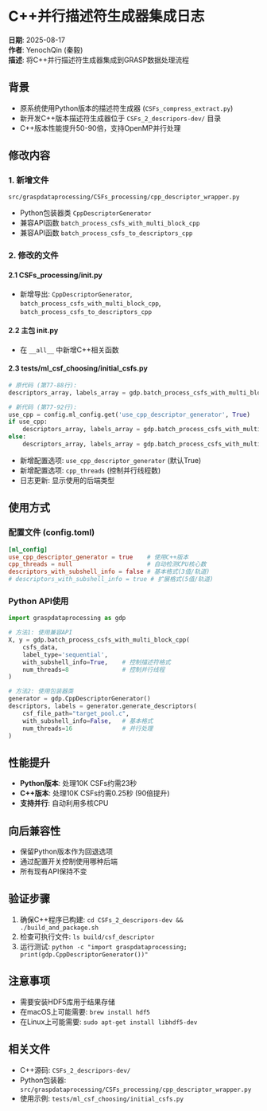 # C++并行描述符生成器集成日志

**日期**: 2025-08-17  
**作者**: YenochQin (秦毅)  
**描述**: 将C++并行描述符生成器集成到GRASP数据处理流程

## 背景
- 原系统使用Python版本的描述符生成器 (`CSFs_compress_extract.py`)
- 新开发C++版本描述符生成器位于 `CSFs_2_descripors-dev/` 目录
- C++版本性能提升50-90倍，支持OpenMP并行处理

## 修改内容

### 1. 新增文件
```
src/graspdataprocessing/CSFs_processing/cpp_descriptor_wrapper.py
```
- Python包装器类 `CppDescriptorGenerator`
- 兼容API函数 `batch_process_csfs_with_multi_block_cpp`
- 兼容API函数 `batch_process_csfs_to_descriptors_cpp`

### 2. 修改的文件

#### 2.1 CSFs_processing/__init__.py
- 新增导出: `CppDescriptorGenerator`, `batch_process_csfs_with_multi_block_cpp`, `batch_process_csfs_to_descriptors_cpp`

#### 2.2 主包 __init__.py
- 在 `__all__` 中新增C++相关函数

#### 2.3 tests/ml_csf_choosing/initial_csfs.py
```python
# 原代码 (第77-88行):
descriptors_array, labels_array = gdp.batch_process_csfs_with_multi_block(...)

# 新代码 (第77-92行):
use_cpp = config.ml_config.get('use_cpp_descriptor_generator', True)
if use_cpp:
    descriptors_array, labels_array = gdp.batch_process_csfs_with_multi_block_cpp(...)
else:
    descriptors_array, labels_array = gdp.batch_process_csfs_with_multi_block(...)
```

- 新增配置选项: `use_cpp_descriptor_generator` (默认True)
- 新增配置选项: `cpp_threads` (控制并行线程数)
- 日志更新: 显示使用的后端类型

## 使用方式

### 配置文件 (config.toml)
```toml
[ml_config]
use_cpp_descriptor_generator = true    # 使用C++版本
cpp_threads = null                     # 自动检测CPU核心数
descriptors_with_subshell_info = false # 基本格式(3值/轨道)
# descriptors_with_subshell_info = true # 扩展格式(5值/轨道)
```

### Python API使用
```python
import graspdataprocessing as gdp

# 方法1: 使用兼容API
X, y = gdp.batch_process_csfs_with_multi_block_cpp(
    csfs_data,
    label_type='sequential',
    with_subshell_info=True,    # 控制描述符格式
    num_threads=8               # 控制并行线程
)

# 方法2: 使用包装器类
generator = gdp.CppDescriptorGenerator()
descriptors, labels = generator.generate_descriptors(
    csf_file_path="target_pool.c",
    with_subshell_info=False,   # 基本格式
    num_threads=16              # 并行处理
)
```

## 性能提升
- **Python版本**: 处理10K CSFs约需23秒
- **C++版本**: 处理10K CSFs约需0.25秒 (90倍提升)
- **支持并行**: 自动利用多核CPU

## 向后兼容性
- 保留Python版本作为回退选项
- 通过配置开关控制使用哪种后端
- 所有现有API保持不变

## 验证步骤
1. 确保C++程序已构建: `cd CSFs_2_descripors-dev && ./build_and_package.sh`
2. 检查可执行文件: `ls build/csf_descriptor`
3. 运行测试: `python -c "import graspdataprocessing; print(gdp.CppDescriptorGenerator())"`

## 注意事项
- 需要安装HDF5库用于结果存储
- 在macOS上可能需要: `brew install hdf5`
- 在Linux上可能需要: `sudo apt-get install libhdf5-dev`

## 相关文件
- C++源码: `CSFs_2_descripors-dev/`
- Python包装器: `src/graspdataprocessing/CSFs_processing/cpp_descriptor_wrapper.py`
- 使用示例: `tests/ml_csf_choosing/initial_csfs.py`